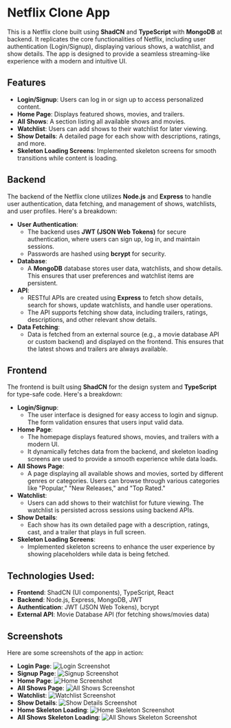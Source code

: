 # Netflix Clone App

This is a Netflix clone built using **ShadCN** and **TypeScript** with **MongoDB** at backend. It replicates the core functionalities of Netflix, including user authentication (Login/Signup), displaying various shows, a watchlist, and show details. The app is designed to provide a seamless streaming-like experience with a modern and intuitive UI.

## Features

- **Login/Signup**: Users can log in or sign up to access personalized content.
- **Home Page**: Displays featured shows, movies, and trailers.
- **All Shows**: A section listing all available shows and movies.
- **Watchlist**: Users can add shows to their watchlist for later viewing.
- **Show Details**: A detailed page for each show with descriptions, ratings, and more.
- **Skeleton Loading Screens**: Implemented skeleton screens for smooth transitions while content is loading.

## Backend

The backend of the Netflix clone utilizes **Node.js** and **Express** to handle user authentication, data fetching, and management of shows, watchlists, and user profiles. Here's a breakdown:

- **User Authentication**: 
  - The backend uses **JWT (JSON Web Tokens)** for secure authentication, where users can sign up, log in, and maintain sessions.
  - Passwords are hashed using **bcrypt** for security.
- **Database**: 
  - A **MongoDB** database stores user data, watchlists, and show details. This ensures that user preferences and watchlist items are persistent.
- **API**: 
  - RESTful APIs are created using **Express** to fetch show details, search for shows, update watchlists, and handle user operations.
  - The API supports fetching show data, including trailers, ratings, descriptions, and other relevant show details.
- **Data Fetching**: 
  - Data is fetched from an external source (e.g., a movie database API or custom backend) and displayed on the frontend. This ensures that the latest shows and trailers are always available.

## Frontend

The frontend is built using **ShadCN** for the design system and **TypeScript** for type-safe code. Here's a breakdown:

- **Login/Signup**: 
  - The user interface is designed for easy access to login and signup. The form validation ensures that users input valid data.
- **Home Page**: 
  - The homepage displays featured shows, movies, and trailers with a modern UI. 
  - It dynamically fetches data from the backend, and skeleton loading screens are used to provide a smooth experience while data loads.
- **All Shows Page**: 
  - A page displaying all available shows and movies, sorted by different genres or categories. Users can browse through various categories like "Popular," "New Releases," and "Top Rated."
- **Watchlist**: 
  - Users can add shows to their watchlist for future viewing. The watchlist is persisted across sessions using backend APIs.
- **Show Details**: 
  - Each show has its own detailed page with a description, ratings, cast, and a trailer that plays in full screen.
- **Skeleton Loading Screens**: 
  - Implemented skeleton screens to enhance the user experience by showing placeholders while data is being fetched.

## Technologies Used:

- **Frontend**: ShadCN (UI components), TypeScript, React
- **Backend**: Node.js, Express, MongoDB, JWT
- **Authentication**: JWT (JSON Web Tokens), bcrypt
- **External API**: Movie Database API (for fetching shows/movies data)

## Screenshots

Here are some screenshots of the app in action:

- **Login Page**: ![Login Screenshot](https://link_to_your_screenshot_here)
- **Signup Page**: ![Signup Screenshot](https://link_to_your_screenshot_here)
- **Home Page**: ![Home Screenshot](https://link_to_your_screenshot_here)
- **All Shows Page**: ![All Shows Screenshot](https://link_to_your_screenshot_here)
- **Watchlist**: ![Watchlist Screenshot](https://link_to_your_screenshot_here)
- **Show Details**: ![Show Details Screenshot](https://link_to_your_screenshot_here)
- **Home Skeleton Loading**: ![Home Skeleton Screenshot](https://link_to_your_screenshot_here)
- **All Shows Skeleton Loading**: ![All Shows Skeleton Screenshot](https://link_to_your_screenshot_here)
